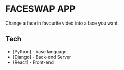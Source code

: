 # FACESWAP APP

Change a face in favourite video into a face you want.

## Tech
* [Python] - base language.
* [Django] - Back-end Server
* [React] - Front-end



